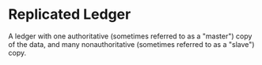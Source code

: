 # Replicated Ledger

A ledger with one authoritative (sometimes referred to as a "master") copy of the data, and many nonauthoritative (sometimes referred to as a "slave") copy.
